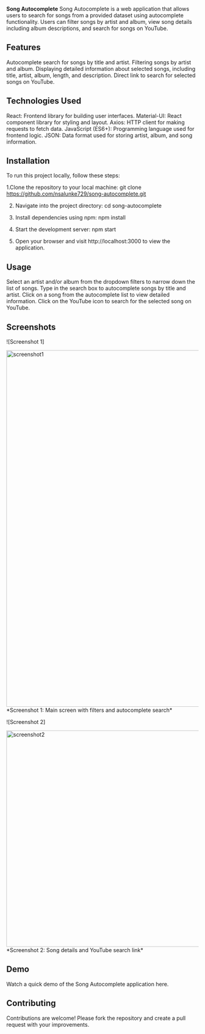 **Song Autocomplete**
Song Autocomplete is a web application that allows users to search for songs from a provided dataset using autocomplete functionality. Users can filter songs by artist and album, view song details including album descriptions, and search for songs on YouTube.

## Features
Autocomplete search for songs by title and artist.
Filtering songs by artist and album.
Displaying detailed information about selected songs, including title, artist, album, length, and description.
Direct link to search for selected songs on YouTube.

## Technologies Used
React: Frontend library for building user interfaces.
Material-UI: React component library for styling and layout.
Axios: HTTP client for making requests to fetch data.
JavaScript (ES6+): Programming language used for frontend logic.
JSON: Data format used for storing artist, album, and song information.

## Installation

To run this project locally, follow these steps:

1.Clone the repository to your local machine:
	git clone https://github.com/nsalunke729/song-autocomplete.git

2. Navigate into the project directory:
	cd song-autocomplete

3. Install dependencies using npm:
	npm install

4. Start the development server:
	npm start

5. Open your browser and visit http://localhost:3000 to view the application.

## Usage
Select an artist and/or album from the dropdown filters to narrow down the list of songs.
Type in the search box to autocomplete songs by title and artist.
Click on a song from the autocomplete list to view detailed information.
Click on the YouTube icon to search for the selected song on YouTube.

## Screenshots

![Screenshot 1]

<img width="933" alt="screenshot1" src="https://github.com/nsalunke729/Song-Library/assets/48030982/e69c9480-241e-4b26-a57e-59b9f7284345">
*Screenshot 1: Main screen with filters and autocomplete search*

![Screenshot 2]

<img width="566" alt="screenshot2" src="https://github.com/nsalunke729/Song-Library/assets/48030982/4701e8f5-0a9e-456d-8b3a-28b6e951be96"/>
*Screenshot 2: Song details and YouTube search link*

## Demo
Watch a quick demo of the Song Autocomplete application here.

## Contributing
Contributions are welcome! Please fork the repository and create a pull request with your improvements.
